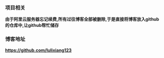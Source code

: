 ### 项目相关
**由于阿里云服务器忘记续费,所有过往博客全部被删除,于是直接将博客放入github的仓库中,让github帮忙储存**

### 博客地址
**https://github.com/lulixiang123**
